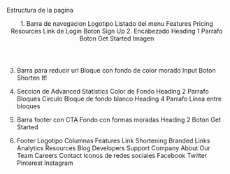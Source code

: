 Estructura de la pagina

<header>
<nav>
1. Barra de navegacion
    Logotipo
    Listado del menu
        Features
        Pricing
        Resources
    Link de Login
    Boton Sign Up

<section-de-header>
2. Encabezado
    Heading 1
    Parrafo
    Boton Get Started
    Imagen
</header>

3. Barra para reducir url
    Bloque con fondo de color morado
    Input
    Boton Shorten It!

4. Seccion de Advanced Statistics
    Color de Fondo
    Heading 2
    Parrafo
    Bloques
        Circulo
        Bloque de fondo blanco
        Heading 4
        Parrafo
    Linea entre bloques

6. Barra footer con CTA
    Fondo con formas moradas
    Heading 2
    Boton Get Started

7. Footer
    Logotipo
    Columnas
        Features
            Link Shortening
            Branded Links
            Analytics
        Resources
            Blog
            Developers
            Support
        Company
            About
            Our Team
            Careers
            Contact
    Iconos de redes sociales
        Facebook
        Twitter
        Pinterest
        Instagram
